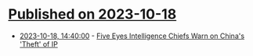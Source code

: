 # [Published on 2023-10-18](index.md)

* [2023-10-18, 14:40:00](https://slashdot.org/story/23/10/18/1418224/five-eyes-intelligence-chiefs-warn-on-chinas-theft-of-ip?utm_source=rss1.0mainlinkanon&utm_medium=feed) - [Five Eyes Intelligence Chiefs Warn on China's 'Theft' of IP](https://slashdot.org/story/23/10/18/1418224/five-eyes-intelligence-chiefs-warn-on-chinas-theft-of-ip?utm_source=rss1.0mainlinkanon&utm_medium=feed)
